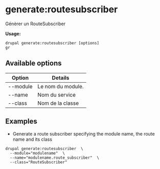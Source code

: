 # generate:routesubscriber
Génèrer un RouteSubscriber

**Usage:**
```
drupal generate:routesubscriber [options]
gr
```

## Available options
Option | Details
-------|-------------
--module | Le nom du module.
--name | Nom du service
--class | Nom de la classe

## Examples
* Generate a route subscriber specifying the module name, the route name and its class
```
drupal generate:routesubscriber  \
  --module="modulename"  \
  --name="modulename.route_subscriber"  \
  --class="RouteSubscriber"
```

